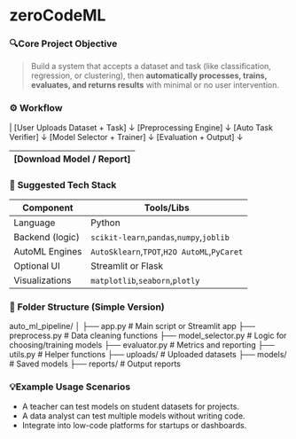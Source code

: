 # zeroCodeML


### 🔍**Core Project Objective**

> Build a system that accepts a dataset and task (like classification, regression, or clustering), then **automatically processes, trains, evaluates, and returns results** with minimal or no user intervention.

### ⚙️ **Workflow**

| [User Uploads Dataset + Task]
             ↓
    [Preprocessing Engine]
             ↓
     [Auto Task Verifier]
             ↓
 [Model Selector + Trainer]
             ↓
     [Evaluation + Output]
             ↓

| [Download Model / Report] |
| ------------------------- |

### 🧰 **Suggested Tech Stack**

| Component       | Tools/Libs                                          |
| --------------- | --------------------------------------------------- |
| Language        | Python                                              |
| Backend (logic) | `scikit-learn`,`pandas`,`numpy`,`joblib`    |
| AutoML Engines  | `AutoSklearn`,`TPOT`,`H2O AutoML`,`PyCaret` |
| Optional UI     | Streamlit or Flask                                  |
| Visualizations  | `matplotlib`,`seaborn`,`plotly`               |

### 📁 Folder Structure (Simple Version)

auto_ml_pipeline/
│
├── app.py                       # Main script or Streamlit app
├── preprocess.py           # Data cleaning functions
├── model_selector.py    # Logic for choosing/training models
├── evaluator.py              # Metrics and reporting
├── utils.py                      # Helper functions
├── uploads/                   # Uploaded datasets
├── models/                    # Saved models
├── reports/                    # Output reports


### 💡**Example Usage Scenarios**

* A teacher can test models on student datasets for projects.
* A data analyst can test multiple models without writing code.
* Integrate into low-code platforms for startups or dashboards.

